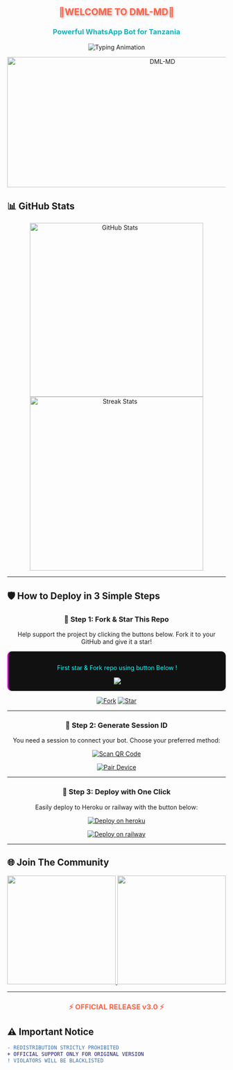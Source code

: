 <h2 align="center" style="color: #FF6347; text-shadow: 2px 2px 4px rgba(0,0,0,0.3); animation: glow 2s infinite alternate;">🔰WELCOME TO DML-MD🔰</h2>
<h3 align="center" style="color: #1BAFBA; font-weight: bold;">Powerful WhatsApp Bot for Tanzania</h3>

<p align="center">
  <img src="https://readme-typing-svg.herokuapp.com?font=Fira+Code&weight=600&size=26&duration=3000&pause=1000&color=FF6347&center=true&width=900&height=100&lines=HELLO+WORLD!+👋;MEET+DML-MD+🤖;ADVANCED+WHATSAPP+BOT+EXPERIENCE+⚡;MADE+WITH+PASSION+BY+DML+💻;OFFICIALLY+TANZANIAN+BOT+🎉" alt="Typing Animation">
</p>

<p align="center">
  <img alt="DML-MD" width="700" height="300" src="https://files.catbox.moe/vcdwmp.jpg">
</p>

## 📊 GitHub Stats
<p align="center">
  <a href="https://github.com/MLILA17/DML-MD">
    <img src="https://github-readme-stats.vercel.app/api?username=MLILA17&show_icons=true&theme=radical&include_all_commits=true" alt="GitHub Stats" width="400">
    <img src="https://github-readme-streak-stats.herokuapp.com/?user=MLILA17&theme=dark&fire=FF6347&currStreakNum=1BAFBA" alt="Streak Stats" width="400">

  
  </a> 
</p>

---

## 🛡 How to Deploy in 3 Simple Steps



<div align="center">

### 🔹 Step 1: Fork & Star This Repo
Help support the project by clicking the buttons below. Fork it to your GitHub and give it a star!
<div style="background: #111111; padding: 15px; border-radius: 10px; border-left: 3px solid #ff00ff;">
  <p style="color: #00ffff;">First star & Fork repo using button Below !</p>
  <a href='https://github.com/MLILA17/DML-MD/fork' target="_blank">
    <img src='https://img.shields.io/badge/FORK_REPOSITORY-008000?style=for-the-badge&logo=github&logoColor=white&labelColor=000000'/>
  </a>
</div>






[![Fork](https://img.shields.io/github/forks/MLILA17/DML-MD?label=Fork&style=for-the-badge&logo=git)](https://github.com/MLILA17/DML-MD/fork)
[![Star](https://img.shields.io/github/stars/MLILA17/DML-MD?label=Star&style=for-the-badge&logo=github)](https://github.com/MLILA17/DML-MD/stargazers)


---

### 🔹 Step 2: Generate Session ID
You need a session to connect your bot. Choose your preferred method:

[![Scan QR Code](https://img.shields.io/badge/SCAN_QR-FF6347?style=for-the-badge&logo=qr-code&logoColor=white)](https://dml-md-sessions.onrender.com/wasiqr) 

[![Pair Device](https://img.shields.io/badge/GET_PAIR_CODE-1BAFBA?style=for-the-badge&logo=connectdevelop&logoColor=white)](https://dml0-md-session.onrender.com)

---

### 🔹 Step 3: Deploy with One Click
Easily deploy to Heroku or railway with the button below:

[![Deploy on heroku](https://img.shields.io/badge/DEPLOY_TO_HEROKU-430098?style=for-the-badge&logo=heroku&logoColor=white)](https://dashboard.heroku.com/new?template=https://github.com/MLILA17/ROCK-NET)

[![Deploy on railway](https://img.shields.io/badge/DEPLOY_TO_RAILWAY-430098?style=for-the-badge&logo=railway&logoColor=white)](https://railway.com?referralCode=4C8QSf)

</div>

---

## 🌐 Join The Community

<p align="center">
  <a href="https://chat.whatsapp.com/FunyTxSwaKI7E5Q4z8YGbS">
    <img src="https://img.shields.io/badge/JOIN_WHATSAPP_GROUP-25D366?style=for-the-badge&logo=whatsapp&logoColor=white" width="250">
  </a>
  <a href="https://whatsapp.com/channel/0029Vb2hoPpDZ4Lb3mSkVI3C">
    <img src="https://img.shields.io/badge/WHATSAPP_CHANNEL-075E54?style=for-the-badge&logo=whatsapp&logoColor=white" width="250">
  </a>
</p>

---

<h3 align="center" style="color: #FF6347; animation: pulse 1.5s infinite;">⚡ OFFICIAL RELEASE v3.0 ⚡</h3>

## ⚠️ Important Notice
```diff
- REDISTRIBUTION STRICTLY PROHIBITED
+ OFFICIAL SUPPORT ONLY FOR ORIGINAL VERSION
! VIOLATORS WILL BE BLACKLISTED
